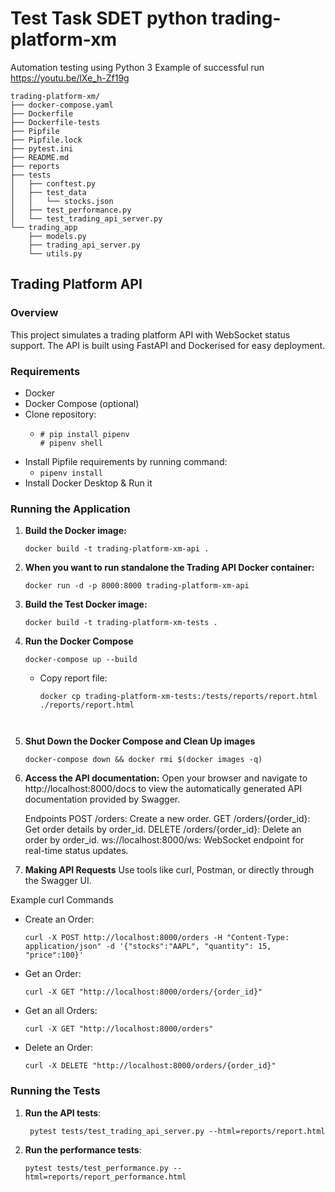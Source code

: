 # Test Task SDET python trading-platform-xm
Automation testing using Python 3
Example of successful run https://youtu.be/lXe_h-Zf19g

    trading-platform-xm/
    ├── docker-compose.yaml
    ├── Dockerfile
    ├── Dockerfile-tests
    ├── Pipfile
    ├── Pipfile.lock
    ├── pytest.ini
    ├── README.md
    ├── reports
    ├── tests
    │   ├── conftest.py
    │   ├── test_data
    │   │   └── stocks.json
    │   ├── test_performance.py
    │   └── test_trading_api_server.py
    └── trading_app
        ├── models.py
        ├── trading_api_server.py
        └── utils.py

## Trading Platform API

### Overview

This project simulates a trading platform API with WebSocket status support. The API is built using FastAPI and Dockerised for easy deployment.

### Requirements

- Docker
- Docker Compose (optional)
- Clone repository:
  - ```
    # pip install pipenv
    # pipenv shell
    ```
- Install Pipfile requirements by running command:
  - ```pipenv install```
- Install Docker Desktop & Run it

### Running the Application

1. **Build the Docker image:**

    ````
    docker build -t trading-platform-xm-api .
    ````

2. **When you want to run standalone the Trading API Docker container:**

    ````
    docker run -d -p 8000:8000 trading-platform-xm-api
    ````

3. **Build the Test Docker image:**

    ````
    docker build -t trading-platform-xm-tests .
    ````

4. **Run the Docker Compose**

    ````
    docker-compose up --build
    ````

    - Copy report file:
      ```commandline
      docker cp trading-platform-xm-tests:/tests/reports/report.html ./reports/report.html
    ```


5. **Shut Down the Docker Compose and Clean Up images**
    ````
    docker-compose down && docker rmi $(docker images -q)
    ````

6. **Access the API documentation:**
Open your browser and navigate to http://localhost:8000/docs to view the automatically generated API documentation provided by Swagger.


    Endpoints
    POST /orders: Create a new order.
    GET /orders/{order_id}: Get order details by order_id.
    DELETE /orders/{order_id}: Delete an order by order_id.
    ws://localhost:8000/ws: WebSocket endpoint for real-time status updates.

7. **Making API Requests**
Use tools like curl, Postman, or directly through the Swagger UI.

Example curl Commands

- Create an Order:
    ````
    curl -X POST http://localhost:8000/orders -H "Content-Type: application/json" -d '{"stocks":"AAPL", "quantity": 15, "price":100}'
    ````

- Get an Order:
    ````
    curl -X GET "http://localhost:8000/orders/{order_id}"
    ````

- Get an all Orders:
    ````
    curl -X GET "http://localhost:8000/orders"
    ````

- Delete an Order:
    ````
    curl -X DELETE "http://localhost:8000/orders/{order_id}"
    ````

### Running the Tests

1. **Run the API tests**:
   ```
    pytest tests/test_trading_api_server.py --html=reports/report.html
   ```

2. **Run the performance tests**:
    ```
    pytest tests/test_performance.py --html=reports/report_performance.html
   ```
